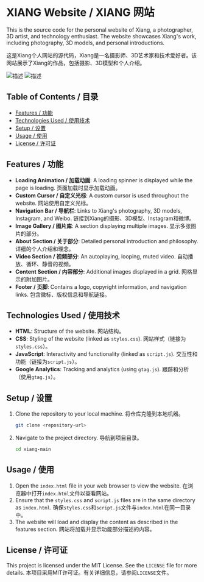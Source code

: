 # XIANG Website / XIANG 网站

This is the source code for the personal website of Xiang, a photographer, 3D artist, and technology enthusiast. The website showcases Xiang's work, including photography, 3D models, and personal introductions.

这是Xiang个人网站的源代码，Xiang是一名摄影师、3D艺术家和技术爱好者。该网站展示了Xiang的作品，包括摄影、3D模型和个人介绍。

![描述](https://cllli.oss-cn-beijing.aliyuncs.com/img/pc.png)
![描述](https://cllli.oss-cn-beijing.aliyuncs.com/img/phone.png)

## Table of Contents / 目录

- [Features / 功能](#features-功能)
- [Technologies Used / 使用技术](#technologies-used-使用技术)
- [Setup / 设置](#setup-设置)
- [Usage / 使用](#usage-使用)
- [License / 许可证](#license-许可证)

## Features / 功能

- **Loading Animation / 加载动画**: A loading spinner is displayed while the page is loading. 页面加载时显示加载动画。
- **Custom Cursor / 自定义光标**: A custom cursor is used throughout the website. 网站使用自定义光标。
- **Navigation Bar / 导航栏**: Links to Xiang's photography, 3D models, Instagram, and Weibo. 链接到Xiang的摄影、3D模型、Instagram和微博。
- **Image Gallery / 图片库**: A section displaying multiple images. 显示多张图片的部分。
- **About Section / 关于部分**: Detailed personal introduction and philosophy. 详细的个人介绍和理念。
- **Video Section / 视频部分**: An autoplaying, looping, muted video. 自动播放、循环、静音的视频。
- **Content Section / 内容部分**: Additional images displayed in a grid. 网格显示的附加图片。
- **Footer / 页脚**: Contains a logo, copyright information, and navigation links. 包含徽标、版权信息和导航链接。

## Technologies Used / 使用技术

- **HTML**: Structure of the website. 网站结构。
- **CSS**: Styling of the website (linked as `styles.css`). 网站样式（链接为`styles.css`）。
- **JavaScript**: Interactivity and functionality (linked as `script.js`). 交互性和功能（链接为`script.js`）。
- **Google Analytics**: Tracking and analytics (using `gtag.js`). 跟踪和分析（使用`gtag.js`）。

## Setup / 设置

1. Clone the repository to your local machine. 将仓库克隆到本地机器。
    ```bash
    git clone <repository-url>
    ```
2. Navigate to the project directory. 导航到项目目录。
    ```bash
    cd xiang-main
    ```

## Usage / 使用

1. Open the `index.html` file in your web browser to view the website. 在浏览器中打开`index.html`文件以查看网站。
2. Ensure that the `styles.css` and `script.js` files are in the same directory as `index.html`. 确保`styles.css`和`script.js`文件与`index.html`在同一目录中。
3. The website will load and display the content as described in the features section. 网站将加载并显示功能部分描述的内容。

## License / 许可证

This project is licensed under the MIT License. See the `LICENSE` file for more details. 本项目采用MIT许可证。有关详细信息，请参阅`LICENSE`文件。

